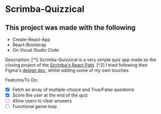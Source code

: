# Scrimba-Quizzical

## This project was made with the following

* Create-React-App
* React-Bootstrap
* On Visual Studio Code

Description:
[^1] Scrimba-Quizzical is a very simple quiz app made as the closing project of the [Scrimba's React Path](https://scrimba.com/learn/learnreact/section-4-solo-project-co24f49bea8aace7c174082c8).
[^2] I tried following their Figma's [design doc](https://www.figma.com/file/E9S5iPcm10f0RIHK8mCqKL/Quizzical-App?node-id=0%3A1), whilst adding some of my own touches.

Features/To Do:

* [x] Fetch an array of multiple-choice and True/False questions
* [x] Score the user at the end of the quiz
* [ ] Allow users to clear answers
* [ ] Functional game loop
